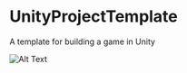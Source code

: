# UnityProjectTemplate
A template for building a game in Unity

![Alt Text](http://yasthil.com/assets/ext/FolderStructure.png)
